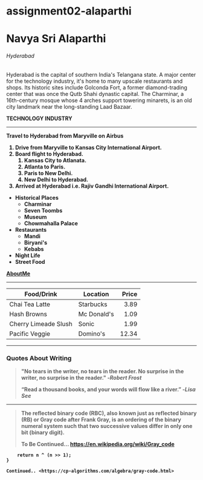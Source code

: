 # assignment02-alaparthi

# Navya Sri Alaparthi

###### Hyderabad

Hyderabad is the capital of southern India's Telangana state. A major center for the technology industry, it's home to many upscale restaurants and shops. Its historic sites include Golconda Fort, a former diamond-trading center that was once the Qutb Shahi dynastic capital. The Charminar, a 16th-century mosque whose 4 arches support towering minarets, is an old city landmark near the long-standing Laad Bazaar. 

<b> TECHNOLOGY INDUSTRY 

---

Travel to Hyderabad from Maryville on Airbus
1. Drive from Maryville to Kansas City International Airport.
2. Board flight to Hyderabad.
    1. Kansas City to Atlanata.
    2. Atlanta to Paris.
    3. Paris to New Delhi.
    4. New Delhi to Hyderabad.
3. Arrived at Hyderabad i.e. Rajiv Gandhi International Airport.

* Historical Places
    * Charminar
    * Seven Toombs
    * Museum
    * Chowmahalla Palace
* Restaurants
    * Mandi  
    * Biryani's
    * Kebabs
* Night Life
* Street Food


[AboutMe](https://github.com/alap2607/assignment02-alaparthi/blob/main/AboutMe.md)

---

| Food/Drink | Location | Price |
| ---| ---| ---: |
| Chai Tea Latte | Starbucks | 3.89 |
| Hash Browns | Mc Donald's | 1.09 |
| Cherry Limeade Slush | Sonic | 1.99 |
| Pacific Veggie | Domino's | 12.34 |

---

### Quotes About Writing

> "No tears in the writer, no tears in the reader. No surprise in the writer, no surprise in the reader."
> -*Robert Frost*
>
> “Read a thousand books, and your words will flow like a river.”
> -*Lisa See*

---

> The reflected binary code (RBC), also known just as reflected binary (RB) or Gray code after Frank Gray, is an ordering of the binary numeral system such that two successive values differ in only one bit (binary digit).
>
> To Be Continued... <https://en.wikipedia.org/wiki/Gray_code>

```int g (int n) {
    return n ^ (n >> 1);
}

Continued.. <https://cp-algorithms.com/algebra/gray-code.html>